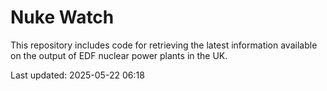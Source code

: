 # Nuke Watch

This repository includes code for retrieving the latest information available on the output of EDF nuclear power plants in the UK.

Last updated: 2025-05-22 06:18